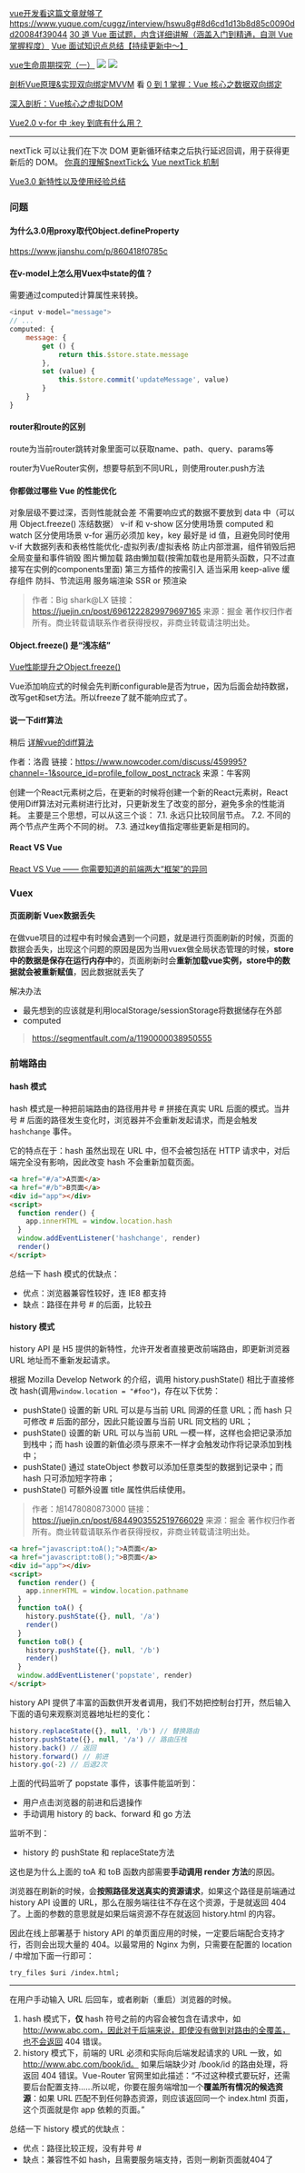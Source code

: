 [vue开发看这篇文章就够了](https://segmentfault.com/a/1190000012692321)
https://www.yuque.com/cuggz/interview/hswu8g#8d6cd1d13b8d85c0090dd20084f39044
[30 道 Vue 面试题，内含详细讲解（涵盖入门到精通，自测 Vue 掌握程度）](https://github.com/fengshi123/blog/issues/14)
[Vue 面试知识点总结【持续更新中～】](https://segmentfault.com/a/1190000019633325)


[vue生命周期探究（一）](https://segmentfault.com/a/1190000008879966)
![](image/2021-07-16-21-30-35.png)
![](image/2021-07-19-17-06-22.png)

[剖析Vue原理&实现双向绑定MVVM](https://segmentfault.com/a/1190000006599500)
看 [0 到 1 掌握：Vue 核心之数据双向绑定](https://juejin.cn/post/6844903903822086151#heading-13)

[深入剖析：Vue核心之虚拟DOM](https://github.com/fengshi123/blog/blob/master/articles/%E6%B7%B1%E5%85%A5%E5%89%96%E6%9E%90%EF%BC%9AVue%E6%A0%B8%E5%BF%83%E4%B9%8B%E8%99%9A%E6%8B%9FDOM.md)

[Vue2.0 v-for 中 :key 到底有什么用？](https://www.zhihu.com/question/61064119)

---
nextTick 可以让我们在下次 DOM 更新循环结束之后执行延迟回调，用于获得更新后的 DOM。
[你真的理解$nextTick么](https://juejin.cn/post/6844903843197616136#heading-6)
[Vue nextTick 机制](https://juejin.cn/post/6844903599655370765#heading-1)

[Vue3.0 新特性以及使用经验总结](https://juejin.cn/post/6940454764421316644#heading-15)


### 问题

#### 为什么3.0用proxy取代Object.defineProperty
https://www.jianshu.com/p/860418f0785c

#### 在v-model上怎么用Vuex中state的值？
需要通过computed计算属性来转换。

```js
<input v-model="message">
// ...
computed: {
    message: {
        get () {
            return this.$store.state.message
        },
        set (value) {
            this.$store.commit('updateMessage', value)
        }
    }
}
```

#### router和route的区别
route为当前router跳转对象里面可以获取name、path、query、params等

router为VueRouter实例，想要导航到不同URL，则使用router.push方法

#### 你都做过哪些 Vue 的性能优化

对象层级不要过深，否则性能就会差
不需要响应式的数据不要放到 data 中（可以用 Object.freeze() 冻结数据）
v-if 和 v-show 区分使用场景
computed 和 watch 区分使用场景
v-for 遍历必须加 key，key 最好是 id 值，且避免同时使用 v-if
大数据列表和表格性能优化-虚拟列表/虚拟表格
防止内部泄漏，组件销毁后把全局变量和事件销毁
图片懒加载
路由懒加载(按需加载也是用箭头函数，只不过直接写在实例的components里面)
第三方插件的按需引入
适当采用 keep-alive 缓存组件
防抖、节流运用
服务端渲染 SSR or 预渲染

>作者：Big shark@LX
链接：https://juejin.cn/post/6961222829979697165
来源：掘金
著作权归作者所有。商业转载请联系作者获得授权，非商业转载请注明出处。

#### Object.freeze() 是“浅冻结”
[Vue性能提升之Object.freeze()](https://juejin.cn/post/6844903922469961741#heading-6)

Vue添加响应式的时候会先判断configurable是否为true，因为后面会劫持数据，改写get和set方法。所以freeze了就不能响应式了。

#### 说一下diff算法
稍后 [详解vue的diff算法](https://juejin.cn/post/6844903607913938951)

作者：洛霞
链接：https://www.nowcoder.com/discuss/459995?channel=-1&source_id=profile_follow_post_nctrack
来源：牛客网

创建一个React元素树之后，在更新的时候将创建一个新的React元素树，React使用Diff算法对元素树进行比对，只更新发生了改变的部分，避免多余的性能消耗。
主要是三个思想，可以从这三个谈：
7.1. 永远只比较同层节点。
7.2. 不同的两个节点产生两个不同的树。
7.3. 通过key值指定哪些更新是相同的。

#### React VS Vue
[React VS Vue —— 你需要知道的前端两大“框架”的异同](http://www.yangyong.xyz/2019/07/29/react-vs-vue/)

### Vuex

#### 页面刷新 Vuex数据丢失

在做vue项目的过程中有时候会遇到一个问题，就是进行页面刷新的时候，页面的数据会丢失，出现这个问题的原因是因为当用vuex做全局状态管理的时候，**store中的数据是保存在运行内存中**的，页面刷新时会**重新加载vue实例，store中的数据就会被重新赋值**，因此数据就丢失了

解决办法
- 最先想到的应该就是利用localStorage/sessionStorage将数据储存在外部
- computed

>https://segmentfault.com/a/1190000038950555

### 前端路由

#### hash 模式

hash 模式是一种把前端路由的路径用井号 # 拼接在真实 URL 后面的模式。当井号 # 后面的路径发生变化时，浏览器并不会重新发起请求，而是会触发 `hashchange` 事件。

它的特点在于：hash 虽然出现在 URL 中，但不会被包括在 HTTP 请求中，对后端完全没有影响，因此改变 hash 不会重新加载页面。

```html
<a href="#/a">A页面</a>
<a href="#/b">B页面</a>
<div id="app"></div>
<script>
  function render() {
    app.innerHTML = window.location.hash
  }
  window.addEventListener('hashchange', render)
  render()
</script>
```

总结一下 hash 模式的优缺点：

- 优点：浏览器兼容性较好，连 IE8 都支持
- 缺点：路径在井号 # 的后面，比较丑

#### history 模式

history API 是 H5 提供的新特性，允许开发者直接更改前端路由，即更新浏览器 URL 地址而不重新发起请求。

根据 Mozilla Develop Network 的介绍，调用 history.pushState() 相比于直接修改 hash(调用`window.location = "#foo"`)，存在以下优势：
- pushState() 设置的新 URL 可以是与当前 URL 同源的任意 URL；而 hash 只可修改 # 后面的部分，因此只能设置与当前 URL 同文档的 URL；
- pushState() 设置的新 URL 可以与当前 URL 一模一样，这样也会把记录添加到栈中；而 hash 设置的新值必须与原来不一样才会触发动作将记录添加到栈中；
- pushState() 通过 stateObject 参数可以添加任意类型的数据到记录中；而 hash 只可添加短字符串；
- pushState() 可额外设置 title 属性供后续使用。

>作者：旭1478080873000
链接：https://juejin.cn/post/6844903552519766029
来源：掘金
著作权归作者所有。商业转载请联系作者获得授权，非商业转载请注明出处。

```html
<a href="javascript:toA();">A页面</a>
<a href="javascript:toB();">B页面</a>
<div id="app"></div>
<script>
  function render() {
    app.innerHTML = window.location.pathname
  }
  function toA() {
    history.pushState({}, null, '/a')
    render()
  }
  function toB() {
    history.pushState({}, null, '/b')
    render()
  }
  window.addEventListener('popstate', render)
</script>
```

history API 提供了丰富的函数供开发者调用，我们不妨把控制台打开，然后输入下面的语句来观察浏览器地址栏的变化：

```js
history.replaceState({}, null, '/b') // 替换路由
history.pushState({}, null, '/a') // 路由压栈
history.back() // 返回
history.forward() // 前进
history.go(-2) // 后退2次
```

上面的代码监听了 popstate 事件，该事件能监听到：

- 用户点击浏览器的前进和后退操作
- 手动调用 history 的 back、forward 和 go 方法

监听不到：

- history 的 pushState 和 replaceState方法

这也是为什么上面的 toA 和 toB 函数内部需要**手动调用 render 方法**的原因。

浏览器在刷新的时候，会**按照路径发送真实的资源请求**，如果这个路径是前端通过 history API 设置的 URL，那么在服务端往往不存在这个资源，于是就返回 404 了。上面的参数的意思就是如果后端资源不存在就返回 history.html 的内容。

因此在线上部署基于 history API 的单页面应用的时候，一定要后端配合支持才行，否则会出现大量的 404。以最常用的 Nginx 为例，只需要在配置的 location / 中增加下面一行即可：

`try_files $uri /index.html;`

---
在用户手动输入 URL 后回车，或者刷新（重启）浏览器的时候。
1. hash 模式下，**仅** hash 符号之前的内容会被包含在请求中，如 http://www.abc.com，因此对于后端来说，即使没有做到对路由的全覆盖，也不会返回 404 错误。
2. history 模式下，前端的 URL 必须和实际向后端发起请求的 URL 一致，如 http://www.abc.com/book/id。 如果后端缺少对 /book/id 的路由处理，将返回 404 错误。Vue-Router 官网里如此描述：“不过这种模式要玩好，还需要后台配置支持……所以呢，你要在服务端增加一个**覆盖所有情况的候选资源**：如果 URL 匹配不到任何静态资源，则应该返回同一个 index.html 页面，这个页面就是你 app 依赖的页面。”

总结一下 history 模式的优缺点：

- 优点：路径比较正规，没有井号 #
- 缺点：兼容性不如 hash，且需要服务端支持，否则一刷新页面就404了